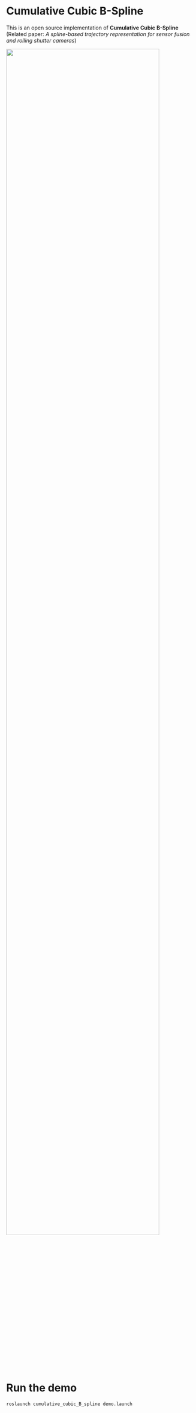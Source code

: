 # Cumulative Cubic B-Spline

This is an open source implementation of **Cumulative Cubic B-Spline** (Related paper: *A spline-based trajectory representation for sensor fusion and rolling shutter cameras*)

<img src="demo.gif" width = 90% div align=center />

# Run the demo
`roslaunch cumulative_cubic_B_spline demo.launch`